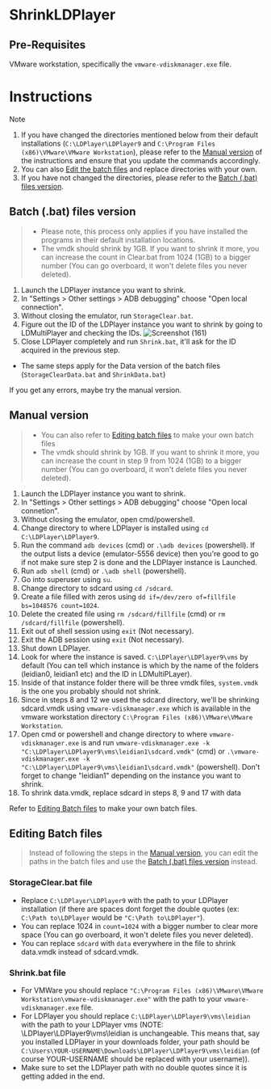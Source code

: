 # ShrinkLDPlayer

## Pre-Requisites

VMware workstation, specifically the ```vmware-vdiskmanager.exe``` file.

# Instructions

> [!NOTE]
> 1. If you have changed the directories mentioned below from their default installations (```C:\LDPlayer\LDPlayer9``` and ```C:\Program Files (x86)\VMware\VMware Workstation```), please refer to the [Manual version](#manual-version) of the instructions and ensure that you update the commands accordingly.
> 2. You can also [Edit the batch files](#editing-batch-files) and replace directories with your own.
> 3. If you have not changed the directories, please refer to the [Batch (.bat) files version](#batch-bat-files-version).

## Batch (.bat) files version

> - Please note, this process only applies if you have installed the programs in their default installation locations.
> - The vmdk should shrink by 1GB. If you want to shrink it more, you can increase the count in Clear.bat from 1024 (1GB) to a bigger number (You can go overboard, it won't delete files you never deleted).

1. Launch the LDPlayer instance you want to shrink.
2. In "Settings > Other settings > ADB debugging" choose "Open local connection".
3. Without closing the emulator, run ```StorageClear.bat```. 
4. Figure out the ID of the LDPlayer instance you want to shrink by going to LDMultiPlayer and checking the IDs.
![Screenshot (161)](https://github.com/badjtsx/ShrinkLDPlayer/assets/90721515/2c298fe9-5182-40b0-965c-7e8b0410ee4d)
6. Close LDPlayer completely and run ```Shrink.bat```, it'll ask for the ID acquired in the previous step.

- The same steps apply for the Data version of the batch files (```StorageClearData.bat``` and ```ShrinkData.bat```)

If you get any errors, maybe try the manual version.


## Manual version

> - You can also refer to [Editing batch files](#editing-batch-files) to make your own batch files
> - The vmdk should shrink by 1GB. If you want to shrink it more, you can increase the count in step 9 from 1024 (1GB) to a bigger number (You can go overboard, it won't delete files you never deleted).

1. Launch the LDPlayer instance you want to shrink.
2. In "Settings > Other settings > ADB debugging" choose "Open local connetion".
3. Without closing the emulator, open cmd/powershell.
4. Change directory to where LDPlayer is installed using ```cd C:\LDPlayer\LDPlayer9```.
5. Run the command ```adb devices``` (cmd) or ```.\adb devices``` (powershell). If the output lists a device (emulator-5556   device) then you're good to go if not make sure step 2 is done and the LDPlayer instance is Launched.
6. Run ```adb shell``` (cmd) or ```.\adb shell``` (powershell).
7. Go into superuser using ```su```.
8. Change directory to sdcard using ```cd /sdcard```.
9. Create a file filled with zeros using ```dd if=/dev/zero of=fillfile bs=1048576 count=1024```.
10. Delete the created file using ```rm /sdcard/fillfile``` (cmd) or ```rm /sdcard/fillfile``` (powershell).
11. Exit out of shell session using ```exit``` (Not necessary).
12. Exit the ADB session using ```exit``` (Not necessary).
13. Shut down LDPlayer.
14. Look for where the instance is saved. ```C:\LDPlayer\LDPlayer9\vms``` by default (You can tell which instance is which by the name of the folders (leidian0, leidian1 etc) and the ID in LDMultiPLayer).
15. Inside of that instance folder there will be three vmdk files, ```system.vmdk``` is the one you probably should not shrink.
16. Since in steps 8 and 12 we used the sdcard directory, we'll be shrinking sdcard.vmdk using ```vmware-vdiskmanager.exe``` which is available in the vmware workstation directory ```C:\Program Files (x86)\VMware\VMware Workstation```.
17. Open cmd or powershell and change directory to where ```vmware-vdiskmanager.exe``` is and run ```vmware-vdiskmanager.exe -k "C:\LDPlayer\LDPlayer9\vms\leidian1\sdcard.vmdk"``` (cmd) or ```.\vmware-vdiskmanager.exe -k "C:\LDPlayer\LDPlayer9\vms\leidian1\sdcard.vmdk"``` (powershell). Don't forget to change "leidian1" depending on the instance you want to shrink.
18. To shrink data.vmdk, replace sdcard in steps 8, 9 and 17 with data

Refer to [Editing Batch files](#editing-batch-files) to make your own batch files.

## Editing Batch files

> Instead of following the steps in the [Manual version](#manual-version), you can edit the paths in the batch files and use the [Batch (.bat) files version](#batch-bat-files-version) instead.

### StorageClear.bat file 
* Replace ```C:\LDPlayer\LDPlayer9``` with the path to your LDPlayer installation (if there are spaces dont forget the double quotes (ex: ```C:\Path to\LDPlayer``` would be  ```"C:\Path to\LDPlayer"```).
* You can replace 1024 in ```count=1024``` with a bigger number to clear more space (You can go overboard, it won't delete files you never deleted).
* You can replace ```sdcard``` with ```data``` everywhere in the file to shrink data.vmdk instead of sdcard.vmdk.  

### Shrink.bat file
* For VMWare you should replace ```"C:\Program Files (x86)\VMware\VMware Workstation\vmware-vdiskmanager.exe"``` with the path to your ```vmware-vdiskmanager.exe``` file.
*  For LDPlayer you should replace ```C:\LDPlayer\LDPlayer9\vms\leidian``` with the path to your LDPlayer vms (NOTE: \LDPlayer\LDPlayer9\vms\leidian is unchangeable. This means that, say you installed LDPlayer in your downloads folder, your path should be ```C:\Users\YOUR-USERNAME\Downloads\LDPlayer\LDPlayer9\vms\leidian``` (of course YOUR-USERNAME should be replaced with your username)).
* Make sure to set the LDPlayer path with no double quotes since it is getting added in the end.
